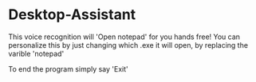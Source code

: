 # Desktop-Assistant
 This voice recognition will 'Open notepad' for you hands free! You can personalize this by just changing which .exe it will open, by replacing the varible 'notepad'
 
To end the program simply say 'Exit'
